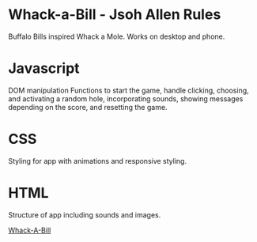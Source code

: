 # Whack-a-Bill - Jsoh Allen Rules
Buffalo Bills inspired Whack a Mole. Works on desktop and phone.

# Javascript 
DOM manipulation
Functions to start the game, handle clicking, choosing, and activating a random hole, incorporating sounds, showing messages depending on the score, and resetting the game.

# CSS
Styling for app with animations and responsive styling.

# HTML
Structure of app including sounds and images.

[Whack-A-Bill](https://brianchilds-22.github.io/Whack-a-Bill/)
